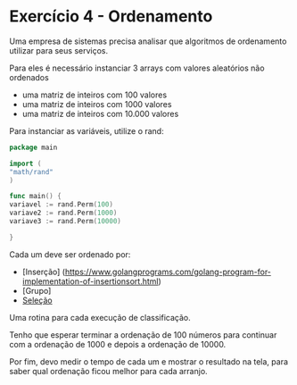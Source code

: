 # Exercício 4 - Ordenamento

Uma empresa de sistemas precisa analisar que algoritmos de ordenamento
utilizar para seus serviços.

Para eles é necessário instanciar 3 arrays com valores aleatórios não ordenados
- uma matriz de inteiros com 100 valores
- uma matriz de inteiros com 1000 valores
- uma matriz de inteiros com 10.000 valores

Para instanciar as variáveis, utilize o rand:

```go
package main

import (
"math/rand"
)

func main() {
variavel := rand.Perm(100)
variave2 := rand.Perm(1000)
variave3 := rand.Perm(10000)

}
````

Cada um deve ser ordenado por:
- [Inserção] (https://www.golangprograms.com/golang-program-for-implementation-of-insertionsort.html)
- [Grupo]
- [Seleção](https://www.golangprograms.com/golang-program-for-implementation-of-selection-sort.html)

Uma rotina para cada execução de classificação.

Tenho que esperar terminar a ordenação de 100 números para continuar
com a ordenação de 1000 e depois a ordenação de 10000.

Por fim, devo medir o tempo de cada um e mostrar o resultado na tela,
para saber qual ordenação ficou melhor para cada arranjo.